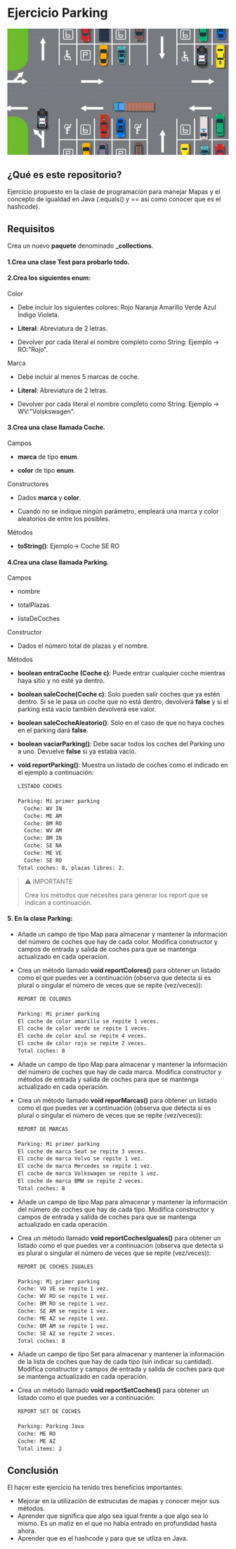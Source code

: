 # Ejercicio Parking

![Dibujo Parking](parking.jpg)

## ¿Qué es este repositorio?

Ejercicio propuesto en la clase de programación para manejar Mapas y el concepto de igualdad en Java (.equals() y == así como conocer que es el hashcode).

## Requisitos

Crea un nuevo **paquete** denominado **_collections**.

#### 1.Crea una clase **Test** para probarlo todo.

#### 2.Crea los siguientes **enum**:

  Color
  * Debe incluir los siguientes colores: Rojo  Naranja  Amarillo  Verde  Azul  Índigo  Violeta.
   
  * **Literal**: Abreviatura de 2 letras.
   
  * Devolver por cada literal el nombre completo como String: Ejemplo -> RO:"Rojo".
    
  Marca
  * Debe incluir al menos 5 marcas de coche.
    
  *  **Literal**: Abreviatura de 2 letras.
    
  *  Devolver por cada literal el nombre completo como String: Ejemplo -> WV:"Volskswagen".

#### 3.Crea una clase llamada **Coche**.

  Campos
  * **marca** de tipo **enum**.
    
  * **color** de tipo **enum**.

  Constructores
  * Dados **marca** y **color**.
    
  * Cuando no se indique ningún parámetro, empleará una marca y color aleatorios de entre los posibles.

  Métodos
  * **toString()**: Ejemplo-> Coche SE RO

#### 4.Crea una clase llamada **Parking**.

  Campos  
  * nombre
  
  * totalPlazas
  
  * listaDeCoches

  Constructor
  * Dados el número total de plazas y el nombre.

  Métodos
  * **boolean entraCoche (Coche c)**: Puede entrar cualquier coche mientras haya sitio y no esté ya dentro.
    
  * **boolean saleCoche(Coche c)**: Solo pueden salir coches que ya estén dentro. Si se le pasa un coche que no está dentro, devolverá **false** y si el parking está vacío también devolverá ese valor.

  * **boolean saleCocheAleatorio()**: Solo en el caso de que no haya coches en el parking dará **false**.

  * **boolean vaciarParking()**: Debe sacar todos los coches del Parking uno a uno. Devuelve **false** si ya estaba vacío.

  * **void reportParking()**: Muestra un listado de coches como el indicado en el ejemplo a continuación:
    ```diff
    LISTADO COCHES
    
    Parking: Mi primer parking
      Coche: WV IN
      Coche: ME AM
      Coche: BM RO
      Coche: WV AM
      Coche: BM IN
      Coche: SE NA
      Coche: ME VE
      Coche: SE RO
    Total coches: 8, plazas libres: 2.

> ⚠️ IMPORTANTE
> 
> Crea los métodos que necesites para generar los report que se indican a continuación.

#### 5. En la clase Parking:

  * Añade un campo de tipo Map para almacenar y mantener la información del número de coches que hay de cada color. Modifica constructor y campos de entrada y salida de coches para que se mantenga actualizado en cada operacion.

  * Crea un método llamado **void reportColores()** para obtener un listado como el que puedes ver a continuación (observa que detecta si es plural o singular el número de veces que se repite (vez/veces)):
    ```diff
    REPORT DE COLORES

    Parking: Mi primer parking
    El coche de color amarillo se repite 1 veces.
    El coche de color verde se repite 1 veces.
    El coche de color azul se repite 4 veces.
    El coche de color rojo se repite 2 veces.
    Total coches: 8

  * Añade un campo de tipo Map para almacenar y mantener la información del número de coches que hay de cada marca. Modifica constructor y métodos de entrada y salida de coches para que se mantenga actualizado en cada operación.

  * Crea un método llamado **void reporMarcas()** para obtener un listado como el que puedes ver a continuación (observa que detecta si es plural o singular el número de veces que se repite (vez/veces)):
    ```diff
    REPORT DE MARCAS

    Parking: Mi primer parking
    El coche de marca Seat se repite 3 veces.
    El coche de marca Volvo se repite 1 vez.
    El coche de marca Mercedes se repite 1 vez.
    El coche de marca Volkswagen se repite 1 vez.
    El coche de marca BMW se repite 2 veces.
    Total coches: 8

* Añade un campo de tipo Map para almacenar y mantener la información del número de coches que hay de cada tipo. Modifica constructor y campos de entrada y salida de coches para que se mantenga actualizado en cada operación.

* Crea un método llamado **void reportCochesIguales()** para obtener un listado como el que puedes ver a continuación (observa que detecta si es plural o singular el número de veces que se repite (vez/veces)):
    ```diff
  REPORT DE COCHES IGUALES

  Parking: Mi primer parking
  Coche: VO VE se repite 1 vez.
  Coche: WV RO se repite 1 vez.
  Coche: BM RO se repite 1 vez.
  Coche: SE AM se repite 1 vez.
  Coche: ME AZ se repite 1 vez.
  Coche: BM AM se repite 1 vez.
  Coche: SE AZ se repite 2 veces.
  Total coches: 8

* Añade un campo de tipo Set para almacenar y mantener la información de la lista de coches que hay de cada tipo (sin indicar su cantidad). Modifica constructor y campos de entrada y salida de coches para que se mantenga actualizado en cada operación.

* Crea un método llamado **void reportSetCoches()** para obtener un listado como el que puedes ver a continuación:
    ```diff
  REPORT SET DE COCHES
  
  Parking: Parking Java
  Coche: ME RO
  Coche: ME AZ
  Total items: 2

## Conclusión
El hacer este ejercicio ha tenido tres beneficios importantes:
  * Mejorar en la utilización de estrucutas de mapas y conocer mejor sus métodos.
  * Aprender que significa que algo sea igual frente a que algo sea lo mismo. Es un matiz en el que no había entrado en profundidad hasta ahora.
  * Aprender que es el hashcode y para que se utliza en Java.
